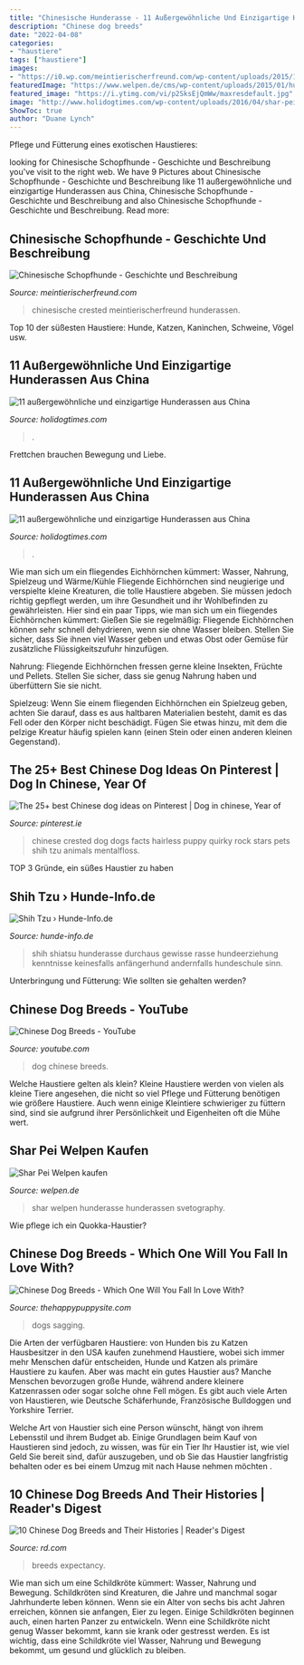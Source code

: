 ```yaml
---
title: "Chinesische Hunderasse - 11 Außergewöhnliche Und Einzigartige Hunderassen Aus China"
description: "Chinese dog breeds"
date: "2022-04-08"
categories:
- "haustiere"
tags: ["haustiere"]
images:
- "https://i0.wp.com/meintierischerfreund.com/wp-content/uploads/2015/12/unbenannt-2.jpg?resize=500%2C750&amp;ssl=1"
featuredImage: "https://www.welpen.de/cms/wp-content/uploads/2015/01/hunderasse-shar-pei.jpg"
featured_image: "https://i.ytimg.com/vi/p2SksEjQmWw/maxresdefault.jpg"
image: "http://www.holidogtimes.com/wp-content/uploads/2016/04/shar-pei-03-1024x683.jpg"
ShowToc: true
author: "Duane Lynch"
---
```



Pflege und Fütterung eines exotischen Haustieres:

	

		
looking for Chinesische Schopfhunde - Geschichte und Beschreibung you've visit to the right web. We have 9 Pictures about Chinesische Schopfhunde - Geschichte und Beschreibung like 11 außergewöhnliche und einzigartige Hunderassen aus China, Chinesische Schopfhunde - Geschichte und Beschreibung and also Chinesische Schopfhunde - Geschichte und Beschreibung. Read more:
		
    
## Chinesische Schopfhunde - Geschichte Und Beschreibung

<img loading=lazy src="https://i0.wp.com/meintierischerfreund.com/wp-content/uploads/2015/12/unbenannt-2.jpg?resize=500%2C750&amp;ssl=1" onerror="this.onerror=null;this.src='https://tse4.mm.bing.net/th?id=OIP.L-vCDd5x5gLTh-AzPvLp3QHaLH&amp;pid=15.1';" alt="Chinesische Schopfhunde - Geschichte und Beschreibung">

_Source: meintierischerfreund.com_

>chinesische crested meintierischerfreund hunderassen. 

	

Top 10 der süßesten Haustiere: Hunde, Katzen, Kaninchen, Schweine, Vögel usw.

    
## 11 Außergewöhnliche Und Einzigartige Hunderassen Aus China

<img loading=lazy src="http://www.holidogtimes.com/wp-content/uploads/2016/04/tibetan-terrier.jpg?aff069" onerror="this.onerror=null;this.src='https://tse3.mm.bing.net/th?id=OIP.A1v4yUoheJL0N2-RU783TwHaLG&amp;pid=15.1';" alt="11 außergewöhnliche und einzigartige Hunderassen aus China">

_Source: holidogtimes.com_

>. 

	

Frettchen brauchen Bewegung und Liebe.

    
## 11 Außergewöhnliche Und Einzigartige Hunderassen Aus China

<img loading=lazy src="http://www.holidogtimes.com/wp-content/uploads/2016/04/shar-pei-03-1024x683.jpg" onerror="this.onerror=null;this.src='https://tse1.mm.bing.net/th?id=OIP.pOlHIgjTRaJC2Dsp9c--rwHaE8&amp;pid=15.1';" alt="11 außergewöhnliche und einzigartige Hunderassen aus China">

_Source: holidogtimes.com_

>. 

	

Wie man sich um ein fliegendes Eichhörnchen kümmert: Wasser, Nahrung, Spielzeug und Wärme/Kühle
Fliegende Eichhörnchen sind neugierige und verspielte kleine Kreaturen, die tolle Haustiere abgeben. Sie müssen jedoch richtig gepflegt werden, um ihre Gesundheit und ihr Wohlbefinden zu gewährleisten. Hier sind ein paar Tipps, wie man sich um ein fliegendes Eichhörnchen kümmert:
Gießen Sie sie regelmäßig: Fliegende Eichhörnchen können sehr schnell dehydrieren, wenn sie ohne Wasser bleiben. Stellen Sie sicher, dass Sie ihnen viel Wasser geben und etwas Obst oder Gemüse für zusätzliche Flüssigkeitszufuhr hinzufügen.

Nahrung: Fliegende Eichhörnchen fressen gerne kleine Insekten, Früchte und Pellets. Stellen Sie sicher, dass sie genug Nahrung haben und überfüttern Sie sie nicht.

Spielzeug: Wenn Sie einem fliegenden Eichhörnchen ein Spielzeug geben, achten Sie darauf, dass es aus haltbaren Materialien besteht, damit es das Fell oder den Körper nicht beschädigt. Fügen Sie etwas hinzu, mit dem die pelzige Kreatur häufig spielen kann (einen Stein oder einen anderen kleinen Gegenstand).

    
## The 25+ Best Chinese Dog Ideas On Pinterest | Dog In Chinese, Year Of

<img loading=lazy src="https://i.pinimg.com/originals/af/db/c2/afdbc2a30c02903cf06b8927797f3403.jpg" onerror="this.onerror=null;this.src='https://tse4.mm.bing.net/th?id=OIP.YkNC6iUaF9k2x7k5f5nRiQHaFP&amp;pid=15.1';" alt="The 25+ best Chinese dog ideas on Pinterest | Dog in chinese, Year of">

_Source: pinterest.ie_

>chinese crested dog dogs facts hairless puppy quirky rock stars pets shih tzu animals mentalfloss. 

	

TOP 3 Gründe, ein süßes Haustier zu haben

    
## Shih Tzu › Hunde-Info.de

<img loading=lazy src="https://www.hunde-info.de/wp-content/uploads/shih-tzu.jpg" onerror="this.onerror=null;this.src='https://tse4.mm.bing.net/th?id=OIP.waInsoaNf4iAdgVhopMY0wHaE7&amp;pid=15.1';" alt="Shih Tzu › Hunde-Info.de">

_Source: hunde-info.de_

>shih shiatsu hunderasse durchaus gewisse rasse hundeerziehung kenntnisse keinesfalls anfängerhund andernfalls hundeschule sinn. 

	

Unterbringung und Fütterung: Wie sollten sie gehalten werden?

    
## Chinese Dog Breeds - YouTube

<img loading=lazy src="https://i.ytimg.com/vi/p2SksEjQmWw/maxresdefault.jpg" onerror="this.onerror=null;this.src='https://tse2.mm.bing.net/th?id=OIP.0qD1GulG8_QdDOadT46CPgHaEK&amp;pid=15.1';" alt="Chinese Dog Breeds - YouTube">

_Source: youtube.com_

>dog chinese breeds. 

	

Welche Haustiere gelten als klein?
Kleine Haustiere werden von vielen als kleine Tiere angesehen, die nicht so viel Pflege und Fütterung benötigen wie größere Haustiere. Auch wenn einige Kleintiere schwieriger zu füttern sind, sind sie aufgrund ihrer Persönlichkeit und Eigenheiten oft die Mühe wert.

    
## Shar Pei Welpen Kaufen

<img loading=lazy src="https://www.welpen.de/cms/wp-content/uploads/2015/01/hunderasse-shar-pei.jpg" onerror="this.onerror=null;this.src='https://tse2.mm.bing.net/th?id=OIP.WPOjhkWwpcF1DBpS3dpRxQHaE8&amp;pid=15.1';" alt="Shar Pei Welpen kaufen">

_Source: welpen.de_

>shar welpen hunderasse hunderassen svetography. 

	

Wie pflege ich ein Quokka-Haustier?

    
## Chinese Dog Breeds - Which One Will You Fall In Love With?

<img loading=lazy src="https://thehappypuppysite.com/wp-content/uploads/2018/05/Chinese-Dog-Breeds-Which-One-Will-You-Fall-In-Love-With-HP-long.jpg" onerror="this.onerror=null;this.src='https://tse3.mm.bing.net/th?id=OIP.4N2m9y2Qolw9PncQCEy03wHaEA&amp;pid=15.1';" alt="Chinese Dog Breeds - Which One Will You Fall In Love With?">

_Source: thehappypuppysite.com_

>dogs sagging. 

	

Die Arten der verfügbaren Haustiere: von Hunden bis zu Katzen
Hausbesitzer in den USA kaufen zunehmend Haustiere, wobei sich immer mehr Menschen dafür entscheiden, Hunde und Katzen als primäre Haustiere zu kaufen. Aber was macht ein gutes Haustier aus?
Manche Menschen bevorzugen große Hunde, während andere kleinere Katzenrassen oder sogar solche ohne Fell mögen. Es gibt auch viele Arten von Haustieren, wie Deutsche Schäferhunde, Französische Bulldoggen und Yorkshire Terrier.

Welche Art von Haustier sich eine Person wünscht, hängt von ihrem Lebensstil und ihrem Budget ab. Einige Grundlagen beim Kauf von Haustieren sind jedoch, zu wissen, was für ein Tier Ihr Haustier ist, wie viel Geld Sie bereit sind, dafür auszugeben, und ob Sie das Haustier langfristig behalten oder es bei einem Umzug mit nach Hause nehmen möchten .

    
## 10 Chinese Dog Breeds And Their Histories | Reader&#039;s Digest

<img loading=lazy src="https://www.rd.com/wp-content/uploads/2021/07/GettyImages-503207739-e1627669938359.jpg?w=1894" onerror="this.onerror=null;this.src='https://tse1.mm.bing.net/th?id=OIP.k9kDf8VIMo9ndahXjY9pogHaE8&amp;pid=15.1';" alt="10 Chinese Dog Breeds and Their Histories | Reader&#039;s Digest">

_Source: rd.com_

>breeds expectancy. 

	

Wie man sich um eine Schildkröte kümmert: Wasser, Nahrung und Bewegung.
Schildkröten sind Kreaturen, die Jahre und manchmal sogar Jahrhunderte leben können. Wenn sie ein Alter von sechs bis acht Jahren erreichen, können sie anfangen, Eier zu legen. Einige Schildkröten beginnen auch, einen harten Panzer zu entwickeln. Wenn eine Schildkröte nicht genug Wasser bekommt, kann sie krank oder gestresst werden. Es ist wichtig, dass eine Schildkröte viel Wasser, Nahrung und Bewegung bekommt, um gesund und glücklich zu bleiben.

